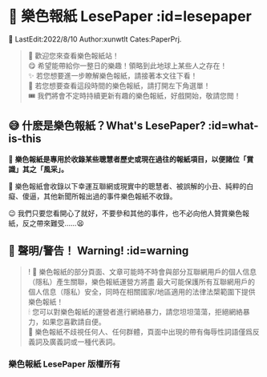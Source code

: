 # 📰 樂色報紙 LesePaper :id=lesepaper

📌 LastEdit:2022/8/10 Author:xunwtlt Cates:PaperPrj.

> 📖 歡迎您來查看樂色報紙站！<br>
> 😋 希望能帶給你一整日的樂趣！領略到此地球上某些人之存在！<br>
> ✨ 若您想要進一步瞭解樂色報紙，請接著本文往下看！<br>
> 🎇 若您想要查看這段時間的樂色報紙，請打開左下角選單！<br>
> 🎟 我們將會不定時持續更新有趣的樂色報紙，好戲開始，敬請您閲！

## 😅 什麽是樂色報紙？What's LesePaper? :id=what-is-this

🧨 **樂色報紙是專用於收錄某些聰慧者歷史或現在過往的報紙項目，以便諸位「賞識」其之「風采」。**

🥳 樂色報紙會收錄以下幸運互聯網或現實中的聰慧者、被誤解的小丑、純粹的白癡、傻逼，其他新聞所報出過的事件樂色報紙不收錄。

😉 我們只要您看開心了就好，不要參和其他的事件，也不必向他人贊賞樂色報紙，反之帶來難受……😫

## 👻 聲明/警告！ Warning! :id=warning

>! 🔏 樂色報紙的部分頁面、文章可能時不時會與部分互聯網用戶的個人信息（隱私）產生關聯，樂色報紙運營方將盡
最大可能保護所有互聯網用戶的個人信息（隱私）安全，同時在相關國家/地區適用的法律法槼範圍下提供樂色報紙！<br>
🕯 您可以對樂色報紙的運營者進行網絡暴力，請您坦坦蕩蕩，拒絕網絡暴力，如果您喜歡請自便。<br>
🎋 樂色報紙不歧視任何人、任何群體，頁面中出現的帶有侮辱性詞語僅爲反義詞及廣義詞或一種代表詞。

### 樂色報紙 LesePaper 版權所有





